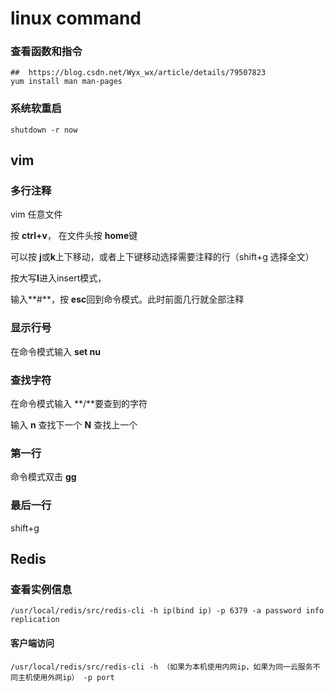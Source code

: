 # linux command

### 查看函数和指令

```
##  https://blog.csdn.net/Wyx_wx/article/details/79507823
yum install man man-pages
```

### 系统软重启

```
shutdown -r now
```



## vim

### 多行注释

vim  任意文件

按 **ctrl+v**， 在文件头按 **home**键

可以按 **j**或**k**上下移动，或者上下键移动选择需要注释的行（shift+g 选择全文）

按大写**I**进入insert模式， 

输入**#**，按 **esc**回到命令模式。此时前面几行就全部注释

### 显示行号

在命令模式输入 **set nu**

### 查找字符

在命令模式输入 **/**要查到的字符 

输入 **n** 查找下一个 **N** 查找上一个

### 第一行

命令模式双击 **gg**

### 最后一行

shift+g

## Redis

### 查看实例信息

```shell
/usr/local/redis/src/redis-cli -h ip(bind ip) -p 6379 -a password info replication
```

#### 客户端访问

```shell
/usr/local/redis/src/redis-cli -h （如果为本机使用内网ip，如果为同一云服务不同主机使用外网ip） -p port
```

